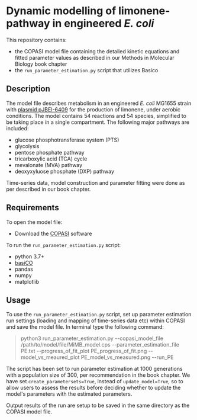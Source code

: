 # Dynamic modelling of limonene-pathway in engineered *E. coli*

This repository contains:
- the COPASI model file containing the detailed kinetic equations and fitted parameter values as described in our Methods in Molecular Biology book chapter
- the `run_parameter_estimation.py` script that utilizes Basico

## Description
The model file describes metabolism in an engineered *E. coli* MG1655 strain with [plasmid pJBEI-6409](https://www.addgene.org/47048/) for the production of limonene, under aerobic conditions. The model contains 54 reactions and 54 species, simplified to be taking place in a single compartment. The following major pathways are included:
- glucose phosphotransferase system (PTS)
- glycolysis
- pentose phosphate pathway
- tricarboxylic acid (TCA) cycle
- mevalonate (MVA) pathway
- deoxyxyluose phosphate (DXP) pathway

Time-series data, model construction and parameter fitting were done as per described in our book chapter.

## Requirements
To open the model file:
- Download the [COPASI](http://copasi.org/) software

To run the `run_parameter_estimation.py` script:
- python 3.7+
- [basiCO](https://basico.readthedocs.io/en/latest/)
- pandas
- numpy
- matplotlib

## Usage
To use the `run_parameter_estimation.py` script, set up parameter estimation run settings (loading and mapping of time-series data etc) within COPASI and save the model file. In terminal type the following command:
> python3 run_parameter_estimation.py --copasi_model_file /path/to/model/file/MiMB_model.cps --parameter_estimation_file PE.txt --progress_of_fit_plot PE_progress_of_fit.png --model_vs_meaured_plot PE_model_vs_measured.png --run_PE

The script has been set to run parameter estimation at 1000 generations with a population size of 300, per recommendation in the book chapter. We have set `create_parametersets=True`, instead of `update_model=True`, so to allow users to assess the results before deciding whether to update the model's parameters with the estimated parameters. 

Output results of the run are setup to be saved in the same directory as the COPASI model file.